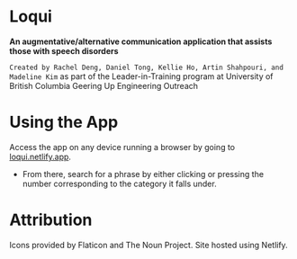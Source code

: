 # Loqui
**An augmentative/alternative communication application that assists those with speech disorders**

`Created by Rachel Deng, Daniel Tong, Kellie Ho, Artin Shahpouri, and Madeline Kim` as part of the Leader-in-Training program at University of British Columbia Geering Up Engineering Outreach

# Using the App
Access the app on any device running a browser by going to [loqui.netlify.app](https://loqui.netlify.app/).
<br>
- From there, search for a phrase by either clicking or pressing the number corresponding to the category it falls under.
# Attribution
Icons provided by Flaticon and The Noun Project.
Site hosted using Netlify.